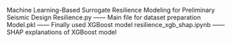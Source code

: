 Machine Learning-Based Surrogate Resilience Modeling for Preliminary Seismic Design
Resilience.py —— Main file for dataset preparation
Model.pkl —— Finally used XGBoost model
resilience_xgb_shap.ipynb —— SHAP explanations of XGBoost model
